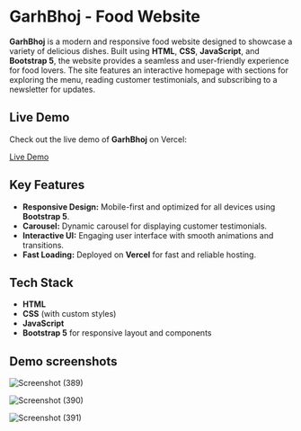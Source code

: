 # GarhBhoj - Food Website

**GarhBhoj** is a modern and responsive food website designed to showcase a variety of delicious dishes. Built using **HTML**, **CSS**, **JavaScript**, and **Bootstrap 5**, the website provides a seamless and user-friendly experience for food lovers. The site features an interactive homepage with sections for exploring the menu, reading customer testimonials, and subscribing to a newsletter for updates.


## Live Demo

Check out the live demo of **GarhBhoj** on Vercel:

[Live Demo](https://garh-bhoj-7pddywl3j-avantikas-projects-f8b7a25a.vercel.app/)

## Key Features
- **Responsive Design:** Mobile-first and optimized for all devices using **Bootstrap 5**.
- **Carousel:** Dynamic carousel for displaying customer testimonials.
- **Interactive UI:** Engaging user interface with smooth animations and transitions.
- **Fast Loading:** Deployed on **Vercel** for fast and reliable hosting.

## Tech Stack
- **HTML**
- **CSS** (with custom styles)
- **JavaScript**
- **Bootstrap 5** for responsive layout and components

## Demo screenshots
![Screenshot (389)](https://github.com/user-attachments/assets/b09dff15-5ead-4835-ab30-ec3b44c252ab)

![Screenshot (390)](https://github.com/user-attachments/assets/a5ed1d1c-3f77-4711-bdaa-b9e4f8d2b0e6)

![Screenshot (391)](https://github.com/user-attachments/assets/8c92bd1c-2e2f-4595-8da2-dfc91e4c3e6f)
